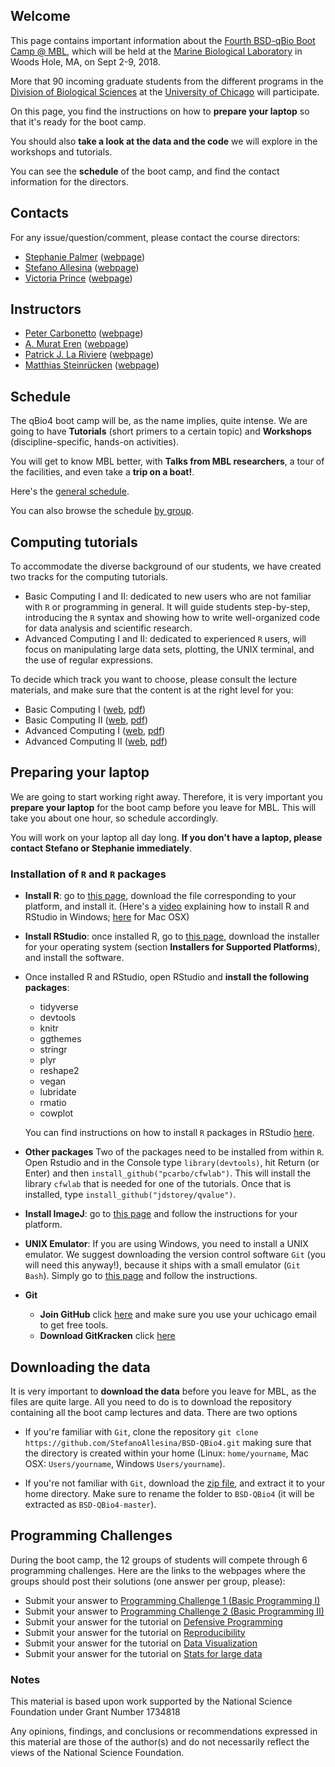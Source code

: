 ## Welcome

This page contains important information about the [Fourth BSD-qBio Boot Camp @ MBL](https://biosciences.uchicago.edu/content/mbl-bootcamp), which will be held at the [Marine Biological Laboratory](http://www.mbl.edu/) in Woods Hole, MA, on Sept 2-9, 2018.

More that 90 incoming graduate students from the different programs in the [Division of Biological Sciences](https://biosciences.uchicago.edu) at the [University of Chicago](http://www.uchicago.edu) will participate.

On this page, you find the instructions on how to **prepare your laptop** so that it's ready for the boot camp.

You should also **take a look at the data and the code** we will explore in the workshops and tutorials.

You can see the **schedule** of the boot camp, and find the contact information for the directors.

## Contacts

For any issue/question/comment, please contact the course directors:

*   [Stephanie Palmer](mailto:sepalmer@uchicago.edu?Subject=Help%20BSD%20QBio) ([webpage](http://http//palmerlab.uchicago.edu))
*   [Stefano Allesina](mailto:sallesina@uchicago.edu?Subject=Help%20BSD%20QBio) ([webpage](http://allesinalab.uchicago.edu/))
*   [Victoria Prince](mailto:vprince@uchicago.edu?Subject=Help%20BSD%20QBio) ([webpage](https://princelab-sites.uchicago.edu/))

## Instructors

* [Peter Carbonetto](mailto:pcarbo@uchicago.edu) ([webpage](https://pcarbo.github.io/))
* [A. Murat Eren](mailto:meren@uchicago.edu) ([webpage](http://merenlab.org/))
* [Patrick J. La Riviere](mailto:pjlarivi@uchicago.edu) ([webpage](https://radiology.uchicago.edu/page/patrick-la-riviere-lab))
* [Matthias Steinrücken](mailto:steinrue@uchicago.edu) ([webpage](https://voices.uchicago.edu/steinrueckenlab/))

## Schedule

The qBio4 boot camp will be, as the name implies, quite intense. We are going to have **Tutorials** (short primers to a certain topic) and **Workshops** (discipline-specific, hands-on activities). 

You will get to know MBL better, with **Talks from MBL researchers**, a tour of the facilities, and even take a **trip on a boat!**.

Here's the [general schedule](https://github.com/StefanoAllesina/BSD-QBio4/raw/master/schedule/GeneralSchedule.pdf).

You can also browse the schedule [by group](https://github.com/StefanoAllesina/BSD-QBio4/tree/master/schedule).

## Computing tutorials

To accommodate the diverse background of our students, we have created two tracks for the computing tutorials.

*   Basic Computing I and II: dedicated to new users who are not familiar with `R` or programming in general. It will guide students step-by-step, introducing the `R` syntax and showing how to write well-organized code for data analysis and scientific research.
*   Advanced Computing I and II: dedicated to experienced `R` users, will focus on manipulating large data sets, plotting, the UNIX terminal, and the use of regular expressions.

To decide which track you want to choose, please consult the lecture materials, and make sure that the content is at the right level for you:

*   Basic Computing I ([web](https://github.com/StefanoAllesina/BSD-QBio4/blob/master/tutorials/basic_computing_1/code/basic_computing_1.Rmd), [pdf](https://github.com/StefanoAllesina/BSD-QBio4/raw/master/tutorials/basic_computing_1/code/basic_computing_1.pdf))
*   Basic Computing II ([web](https://github.com/StefanoAllesina/BSD-QBio4/blob/master/tutorials/basic_computing_2/code/basic_computing_2.Rmd), [pdf](https://github.com/StefanoAllesina/BSD-QBio4/raw/master/tutorials/basic_computing_2/code/basic_computing_2.pdf))
*   Advanced Computing I ([web](https://github.com/StefanoAllesina/BSD-QBio4/blob/master/tutorials/advanced_computing_1/code/advanced_computing_1.Rmd), [pdf](https://github.com/StefanoAllesina/BSD-QBio4/raw/master/tutorials/advanced_computing_1/code/advanced_computing_1.pdf))
*   Advanced Computing II ([web](https://github.com/StefanoAllesina/BSD-QBio4/blob/master/tutorials/advanced_computing_2/code/advanced_computing_2.Rmd), [pdf](https://github.com/StefanoAllesina/BSD-QBio4/raw/master/tutorials/advanced_computing_2/code/advanced_computing_2.pdf))

## Preparing your laptop

We are going to start working right away. Therefore, it is very important you **prepare your laptop** for the boot camp before you leave for MBL. This will take you about one hour, so schedule accordingly.

You will work on your laptop all day long. **If you don't have a laptop, please contact Stefano or Stephanie immediately**.

### Installation of `R` and `R` packages

*   **Install R**: go to [this page](https://cran.rstudio.com/), download the file corresponding to your platform, and install it. (Here's a [video](https://www.youtube.com/watch?v=5ZbjUEg4a1g) explaining how to install R and RStudio in Windows; [here](https://www.youtube.com/watch?v=5rp9bkc68y0) for Mac OSX)

*   **Install RStudio**: once installed R, go to [this page](https://www.rstudio.com/products/rstudio/download2/), download the installer for your operating system (section **Installers for Supported Platforms**), and install the software.

*   Once installed R and RStudio, open RStudio and **install the following packages**:

    *   tidyverse
    *   devtools
    *   knitr
    *   ggthemes
    *   stringr
    *   plyr
    *   reshape2
    *   vegan
    *   lubridate
    *   rmatio
    *   cowplot

    You can find instructions on how to install `R` packages in RStudio [here](https://www.youtube.com/watch?v=3RWb5U3X-T8).

* **Other packages** Two of the packages need to be installed from within `R`. Open Rstudio and in the Console type `library(devtools)`, hit Return (or Enter) and then `install_github("pcarbo/cfwlab")`. This will install the library `cfwlab` that is needed for one of the tutorials. Once that is installed,  type `install_github("jdstorey/qvalue")`.

* **Install ImageJ**: go to [this page](http://imagej.net/Fiji/Downloads) and follow the instructions for your platform.

* **UNIX Emulator**: If you are using Windows, you need to install a UNIX emulator. We suggest downloading the version control software `Git` (you will need this anyway!), because it ships with a small emulator (`Git Bash`). Simply go to [this page](https://git-scm.com/download/win) and follow the instructions.

* **Git**
    * **Join GitHub** click [here](https://education.github.com/pack/join) and make sure you use your uchicago email to get free tools.
    * **Download GitKracken** click [here](https://support.gitkraken.com/how-to-install) 

## Downloading the data

It is very important to **download the data** before you leave for MBL, as the files are quite large. 
All you need to do is to download the repository containing all the boot camp lectures and data. There are two options

*   If you're familiar with `Git`, clone the repository
        `git clone https://github.com/StefanoAllesina/BSD-QBio4.git`
        making sure that the directory is created within your home (Linux: `home/yourname`, Mac OSX: `Users/yourname`, Windows `Users/yourname`).

*   If you're not familiar with `Git`, download the [zip file](https://github.com/StefanoAllesina/BSD-QBio4/archive/master.zip), and extract it to your home directory. Make sure to rename the folder to `BSD-QBio4` (it will be extracted as `BSD-QBio4-master`).

## Programming Challenges

During the boot camp, the 12 groups of students will compete through 6 programming challenges. Here are the links to the webpages where the groups should post their solutions (one answer per group, please):

* Submit your answer to [Programming Challenge 1 (Basic Programming I)](https://goo.gl/forms/9Zrxpgsi4wAKZd4q1)
* Submit your answer to [Programming Challenge 2 (Basic Programming II)](https://goo.gl/forms/jMD93Os8r93T37033)
* Submit your answer for the tutorial on [Defensive Programming](https://goo.gl/forms/IPc1MgenI1eNcu2M2)
* Submit your answer for the tutorial on [Reproducibility](https://goo.gl/forms/fRPxZiYq9FcGxvOs2)
* Submit your answer for the tutorial on [Data Visualization](https://goo.gl/forms/RMWpFqNL0GuxDzI33)
* Submit your answer for the tutorial on [Stats for large data](https://goo.gl/forms/von5dQWKMBaGgolw2)

### Notes
This material is based upon work supported by the National Science Foundation under Grant Number 1734818

Any opinions, findings, and conclusions or recommendations expressed in this material are those of the author(s) and do not necessarily reflect the views of the National Science Foundation.

